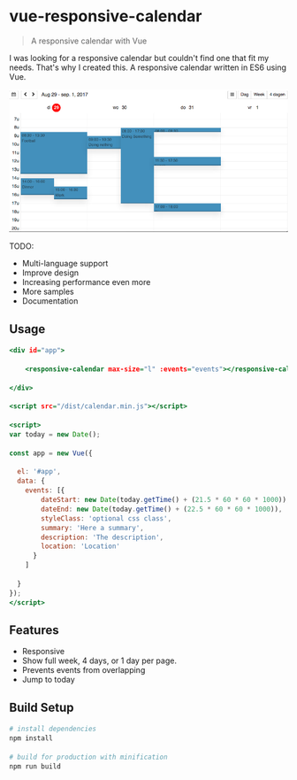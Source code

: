 # vue-responsive-calendar

> A responsive calendar with Vue

I was looking for a responsive calendar but couldn't find one that fit my needs. That's why I 
created this. A responsive calendar written in ES6 using Vue.

![screenshot](screenshot.png "Screenshot of vue-responsive-calendar in action")

TODO:

* Multi-language support
* Improve design
* Increasing performance even more
* More samples
* Documentation 

## Usage

~~~.html
<div id="app">

    <responsive-calendar max-size="l" :events="events"></responsive-calendar>

</div>

<script src="/dist/calendar.min.js"></script>

<script>
var today = new Date();

const app = new Vue({

  el: '#app',
  data: {
    events: [{
        dateStart: new Date(today.getTime() + (21.5 * 60 * 60 * 1000)),
        dateEnd: new Date(today.getTime() + (22.5 * 60 * 60 * 1000)),
        styleClass: 'optional css class',
        summary: 'Here a summary',
        description: 'The description',
        location: 'Location'
      }
    ]

  }
});
</script>
~~~

## Features

* Responsive
* Show full week, 4 days, or 1 day per page.
* Prevents events from overlapping
* Jump to today

## Build Setup

``` bash
# install dependencies
npm install

# build for production with minification
npm run build
```

